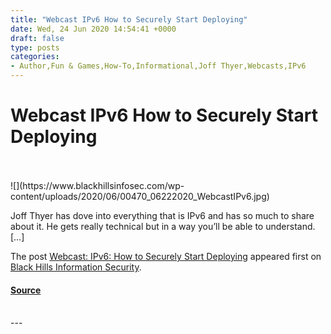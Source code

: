 ```yaml
---
title: "Webcast IPv6 How to Securely Start Deploying"
date: Wed, 24 Jun 2020 14:54:41 +0000
draft: false
type: posts
categories: 
- Author,Fun & Games,How-To,Informational,Joff Thyer,Webcasts,IPv6
---
```

# Webcast IPv6 How to Securely Start Deploying

<br/>

<br/>
![](https://www.blackhillsinfosec.com/wp-content/uploads/2020/06/00470_06222020_WebcastIPv6.jpg)

Joff Thyer has dove into everything that is IPv6 and has so much to share about it. He gets really technical but in a way you’ll be able to understand. \[…\]

The post [Webcast: IPv6: How to Securely Start Deploying](https://www.blackhillsinfosec.com/webcast-ipv6-how-to-securely-start-deploying/) appeared first on [Black Hills Information Security](https://www.blackhillsinfosec.com).

#### [Source](https://www.blackhillsinfosec.com/webcast-ipv6-how-to-securely-start-deploying/)

<br/>
---
